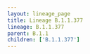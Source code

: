 ```yaml
---
layout: lineage_page
title: Lineage B.1.1.377
lineage: B.1.1.377
parent: B.1.1
children: ['B.1.1.377']
---
```

